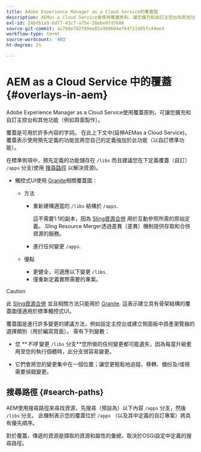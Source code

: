 ```yaml
---
title: Adobe Experience Manager as a Cloud Service的覆蓋圖
description: AEMas a Cloud Service會使用覆蓋原則，讓您擴充和自訂主控台和其他功能
exl-id: 24bdb1a9-6d77-43c7-a75e-28e6e0fd7608
source-git-commit: ac760e782f80ee82a9b0604ef64721405fc44ee4
workflow-type: tm+mt
source-wordcount: '403'
ht-degree: 2%

---
```


# AEM as a Cloud Service 中的覆蓋 {#overlays-in-aem}

Adobe Experience Manager as a Cloud Service使用覆蓋原則，可讓您擴充和自訂主控台和其他功能（例如頁面製作）。

覆蓋是可用於許多內容的字詞。 在此上下文中(延伸AEMas a Cloud Service)，覆蓋表示使用預先定義的功能並將您自己的定義強加於此功能（以自訂標準功能）。

在標準例項中，預先定義的功能儲存在 `/libs` 而且建議您在下定義覆蓋（自訂） `/apps` 分支(使用 [搜尋路徑](#search-paths) 以解決資源)。

* 觸控式UI使用 [Granite](https://helpx.adobe.com/experience-manager/6-5/sites/developing/using/reference-materials/granite-ui/api/index.html)相關覆蓋圖：

   * 方法

      * 重新建構適當的 `/libs` 結構於 `/apps`.

         這不需要1:1的副本，因為 [Sling資源合併](/help/implementing/developing/introduction/sling-resource-merger.md) 用於互動參照所需的原始定義。 Sling Resource Merger透過差異（差異）機制提供存取和合併資源的服務。

      * 進行任何變更 `/apps`.
   * 優點

      * 更健全，可適應以下變更 `/libs`.
      * 僅重新定義實際需要的專案。


>[!CAUTION]
>
>此 [Sling資源合併](/help/implementing/developing/introduction/sling-resource-merger.md) 並且相關方法只能用於 [Granite](https://www.adobe.io/experience-manager/reference-materials/6-5/granite-ui/api/jcr_root/libs/granite/ui/index.html). 這表示建立具有骨架結構的覆蓋圖僅適用於標準觸控式UI。

覆蓋圖是進行許多變更的建議方法，例如設定主控台或建立側面板中資產瀏覽器的選擇類別（用於編寫頁面）。 需有下列變數：

* 您 ***不得* 變更 `/libs` 分支&#x200B;**您所做的任何變更都可能遺失，因為每當升級套用至您的執行個體時，此分支很容易變更。

* 它們會將您的變更集中在一個位置；讓您更輕鬆地追蹤、移轉、備份及/或視需要偵錯變更。

## 搜尋路徑 {#search-paths}

AEM使用搜尋路徑來尋找資源，先搜尋（預設為）以下內容 `/apps` 分支，然後 `/libs` 分支。 此機制表示您的覆蓋位於 `/apps` （以及其中定義的自訂專案）將具有優先順序。

對於覆蓋，傳遞的資源是擷取的資源和屬性的彙總，取決於OSGi設定中定義的搜尋路徑。

